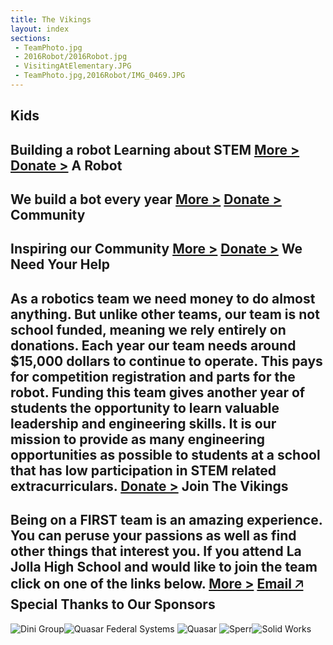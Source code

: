 ```yaml
---
title: The Vikings
layout: index
sections:
 - TeamPhoto.jpg
 - 2016Robot/2016Robot.jpg
 - VisitingAtElementary.JPG
 - TeamPhoto.jpg,2016Robot/IMG_0469.JPG
---
```

Kids
---
Building a robot
Learning about STEM
[More >](/first/about/) [Donate >](/first/donate/)
<partbreak></partbreak>
A Robot
---
We build a bot
every year
[More >](/first/about/2016Robot/) [Donate >](/first/donate/)
<partbreak></partbreak>
Community
---
Inspiring our
Community
[More >](/first/outreach/) [Donate >](/first/donate/)
<partbreak></partbreak>
<two-text></two-text>
We Need Your Help
---
As a robotics team we need money to do almost anything. But unlike other teams, our team is not school funded, meaning we rely entirely on donations.  Each year our team needs around $15,000 dollars to continue to operate. This pays for competition registration and parts for the robot. Funding this team gives another year of students the opportunity to learn valuable leadership and engineering skills. It is our mission to provide as many engineering opportunities as possible to students at a school that has low participation in STEM related extracurriculars.
[Donate >](/first/donate/)
<partbreak></partbreak>
Join The Vikings
---
Being on a FIRST team is an amazing experience. You can peruse your passions as well as find other things that interest you. If you attend La Jolla High School and would like to join the team click on one of the links below.
[More >](/first/join/) [Email 🡥](mailto:ljhsvikingrobotics@gmail.com)
<partbreak></partbreak>
<partial id="sponsors">
Special Thanks to Our Sponsors
---
![Dini Group](/first/images/dinigroup.jpg)![Quasar Federal Systems](/first/images/QuasarFederalSystems.png) ![Quasar](/first/images/Quasar.jpg) ![Sperr](/first/images/Sperr.png)![Solid Works](/first/images/solidworks.jpg)
